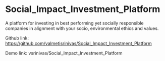 # Social_Impact_Investment_Platform
A platform for investing in best performing yet socially responsible companies in alignment with your socio, environmental ethics and values.

Github link: https://github.com/valmetisrinivas/Social_Impact_Investment_Platform

Demo link: vsrinivas/Social_Impact_Investment_Platform
